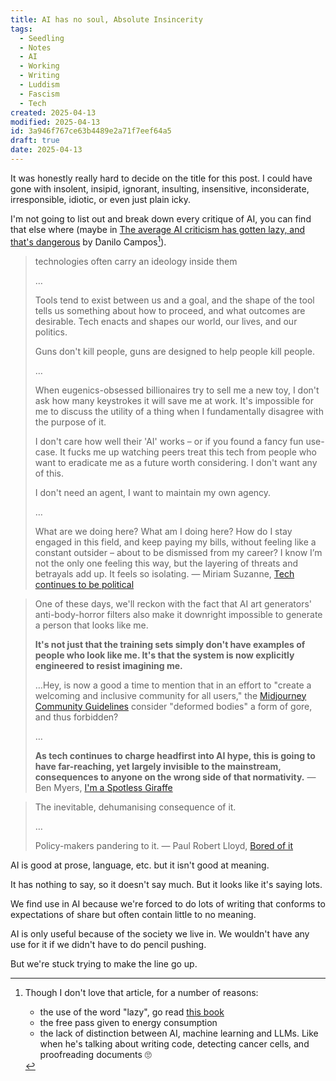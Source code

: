```yaml
---
title: AI has no soul, Absolute Insincerity
tags:
  - Seedling
  - Notes
  - AI
  - Working
  - Writing
  - Luddism
  - Fascism
  - Tech
created: 2025-04-13
modified: 2025-04-13
id: 3a946f767ce63b4489e2a71f7eef64a5
draft: true
date: 2025-04-13
---
```

It was honestly really hard to decide on the title for this post. I could have gone with insolent, insipid, ignorant, insulting, insensitive, inconsiderate, irresponsible, idiotic, or even just plain icky.

I'm not going to list out and break down every critique of AI, you can find that else where (maybe in [The average AI criticism has gotten lazy, and that's dangerous](https://redeem-tomorrow.com/the-average-ai-criticism-has-gotten-lazy-and-thats-dangerous) by Danilo Campos[^1]).

[^1]: Though I don't love that article, for a number of reasons:
    - the use of the word "lazy", go read [this book](https://en.wikipedia.org/wiki/Laziness_Does_Not_Exist)
    - the free pass given to energy consumption
    - the lack of distinction between AI, machine learning and LLMs. Like when he's talking about writing code, detecting cancer cells, and proofreading documents 🙄

> technologies often carry an ideology inside them
>
> …
>
> Tools tend to exist between us and a goal, and the shape of the tool tells us something about how to proceed, and what outcomes are desirable. Tech enacts and shapes our world, our lives, and our politics.
>
> Guns don't kill people, guns are designed to help people kill people.
>
> …
>
> When eugenics-obsessed billionaires try to sell me a new toy, I don't ask how many keystrokes it will save me at work. It's impossible for me to discuss the utility of a thing when I fundamentally disagree with the purpose of it.
>
> I don't care how well their 'AI' works – or if you found a fancy fun use-case. It fucks me up watching peers treat this tech from people who want to eradicate me as a future worth considering. I don't want any of this.
>
> I don't need an agent, I want to maintain my own agency.
>
> …
>
> What are we doing here? What am I doing here? How do I stay engaged in this field, and keep paying my bills, without feeling like a constant outsider – about to be dismissed from my career? I know I’m not the only one feeling this way, but the layering of threats and betrayals add up. It feels so isolating.
> — Miriam Suzanne, [Tech continues to be political](https://www.miriamsuzanne.com/2025/02/12/tech-ai-wtf/)

> One of these days, we'll reckon with the fact that AI art generators' anti-body-horror filters also make it downright impossible to generate a person that looks like me.
>
> **It's not just that the training sets simply don't have examples of people who look like me. It's that the system is now explicitly engineered to resist imagining me.**
>
> …Hey, is now a good a time to mention that in an effort to "create a welcoming and inclusive community for all users," the [Midjourney Community Guidelines](https://docs.midjourney.com/docs/community-guidelines) consider "deformed bodies" a form of gore, and thus forbidden?
>
> …
>
> **As tech continues to charge headfirst into AI hype, this is going to have far-reaching, yet largely invisible to the mainstream, consequences to anyone on the wrong side of that normativity.**
> — Ben Myers, [I'm a Spotless Giraffe](https://benmyers.dev/blog/spotless-giraffe/)

> The inevitable, dehumanising consequence of it.
>
> …
>
> Policy-makers pandering to it.
> — Paul Robert Lloyd, [Bored of it](https://paulrobertlloyd.com/2025/087/a1/bored/)

AI is good at prose, language, etc. but it isn't good at meaning.

It has nothing to say, so it doesn't say much. But it looks like it's saying lots.

We find use in AI because we're forced to do lots of writing that conforms to expectations of share but often contain little to no meaning.

AI is only useful because of the society we live in. We wouldn't have any use for it if we didn't have to do pencil pushing.

But we're stuck trying to make the line go up.
